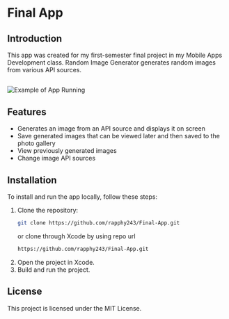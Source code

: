 # Final App

## Introduction
This app was created for my first-semester final project in my Mobile Apps Development class. Random Image Generator generates random images from various API sources.
##
![Example of App Running]([https://github.com/rapphy243/Final-App/example.gif](https://github.com/rapphy243/Final-App/blob/main/example.gif?raw=true))

## Features
- Generates an image from an API source and displays it on screen
- Save generated images that can be viewed later and then saved to the photo gallery
- View previously generated images
- Change image API sources


## Installation
To install and run the app locally, follow these steps:
1. Clone the repository:
   ```bash
   git clone https://github.com/rapphy243/Final-App.git
   ```
   or clone through Xcode by using repo url
   ```bash
   https://github.com/rapphy243/Final-App.git
   ```
2. Open the project in Xcode.
3. Build and run the project.

## License
This project is licensed under the MIT License.
